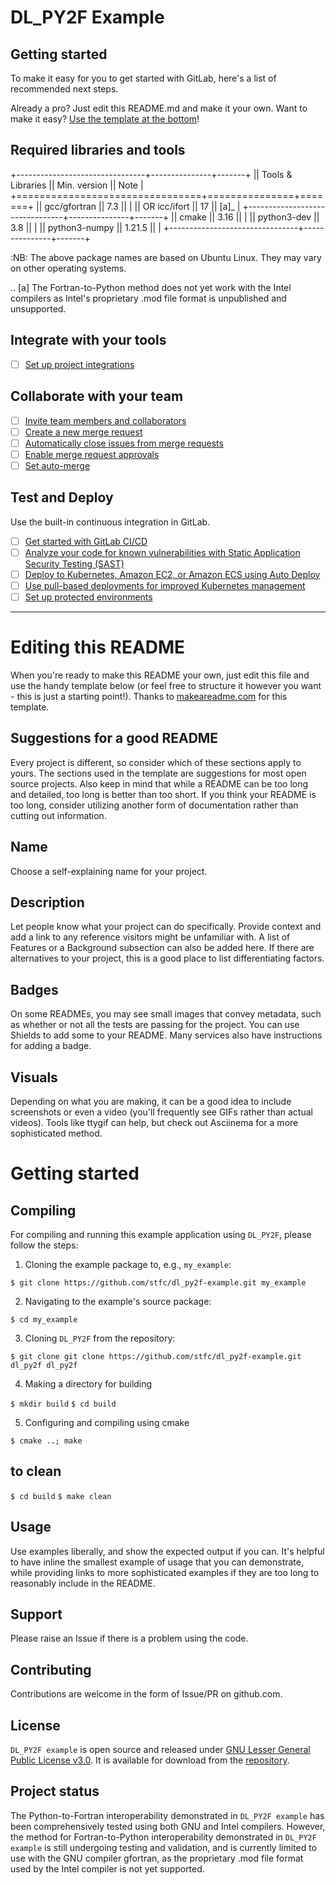 # DL_PY2F Example



## Getting started

To make it easy for you to get started with GitLab, here's a list of recommended next steps.

Already a pro? Just edit this README.md and make it your own. Want to make it easy? [Use the template at the bottom](#editing-this-readme)!

## Required libraries and tools

+--------------------------------+---------------+-------+
|| Tools & Libraries             || Min. version || Note |
+================================+===============+=======+
|| gcc/gfortran                  || 7.3          ||      |
|| OR icc/ifort                  || 17           || [a]_ |
+--------------------------------+---------------+-------+
|| cmake                         || 3.16         ||      |
|| python3-dev                   || 3.8          ||      |
|| python3-numpy                 || 1.21.5       ||      |
+--------------------------------+---------------+-------+

:NB: The above package names are based on Ubuntu Linux. They may vary on other
     operating systems.

.. [a] The Fortran-to-Python method does not yet work with the Intel compilers as Intel's proprietary
       .mod file format is unpublished and unsupported.

## Integrate with your tools

- [ ] [Set up project integrations](https://gitlab.com/ylue/dl_py2f-example/-/settings/integrations)

## Collaborate with your team

- [ ] [Invite team members and collaborators](https://docs.gitlab.com/ee/user/project/members/)
- [ ] [Create a new merge request](https://docs.gitlab.com/ee/user/project/merge_requests/creating_merge_requests.html)
- [ ] [Automatically close issues from merge requests](https://docs.gitlab.com/ee/user/project/issues/managing_issues.html#closing-issues-automatically)
- [ ] [Enable merge request approvals](https://docs.gitlab.com/ee/user/project/merge_requests/approvals/)
- [ ] [Set auto-merge](https://docs.gitlab.com/user/project/merge_requests/auto_merge/)

## Test and Deploy

Use the built-in continuous integration in GitLab.

- [ ] [Get started with GitLab CI/CD](https://docs.gitlab.com/ee/ci/quick_start/)
- [ ] [Analyze your code for known vulnerabilities with Static Application Security Testing (SAST)](https://docs.gitlab.com/ee/user/application_security/sast/)
- [ ] [Deploy to Kubernetes, Amazon EC2, or Amazon ECS using Auto Deploy](https://docs.gitlab.com/ee/topics/autodevops/requirements.html)
- [ ] [Use pull-based deployments for improved Kubernetes management](https://docs.gitlab.com/ee/user/clusters/agent/)
- [ ] [Set up protected environments](https://docs.gitlab.com/ee/ci/environments/protected_environments.html)

***

# Editing this README

When you're ready to make this README your own, just edit this file and use the handy template below (or feel free to structure it however you want - this is just a starting point!). Thanks to [makeareadme.com](https://www.makeareadme.com/) for this template.

## Suggestions for a good README

Every project is different, so consider which of these sections apply to yours. The sections used in the template are suggestions for most open source projects. Also keep in mind that while a README can be too long and detailed, too long is better than too short. If you think your README is too long, consider utilizing another form of documentation rather than cutting out information.

## Name
Choose a self-explaining name for your project.

## Description
Let people know what your project can do specifically. Provide context and add a link to any reference visitors might be unfamiliar with. A list of Features or a Background subsection can also be added here. If there are alternatives to your project, this is a good place to list differentiating factors.

## Badges
On some READMEs, you may see small images that convey metadata, such as whether or not all the tests are passing for the project. You can use Shields to add some to your README. Many services also have instructions for adding a badge.

## Visuals
Depending on what you are making, it can be a good idea to include screenshots or even a video (you'll frequently see GIFs rather than actual videos). Tools like ttygif can help, but check out Asciinema for a more sophisticated method.

# Getting started

## Compiling
For compiling and running this example application using `DL_PY2F`, please follow the steps:
1. Cloning the example package to, e.g., `my_example`:

`$ git clone https://github.com/stfc/dl_py2f-example.git my_example`

2. Navigating to the example's source package:

`$ cd my_example`

3. Cloning `DL_PY2F` from the repository:

`$ git clone git clone https://github.com/stfc/dl_py2f-example.git dl_py2f dl_py2f`

4. Making a directory for building

`$ mkdir build`
`$ cd build`

5. Configuring and compiling using cmake

`$ cmake ..; make`

## to clean
`$ cd build`
`$ make clean`

## Usage
Use examples liberally, and show the expected output if you can. It's helpful to have inline the smallest example of usage that you can demonstrate, while providing links to more sophisticated examples if they are too long to reasonably include in the README.

## Support
Please raise an Issue if there is a problem using the code.

## Contributing
Contributions are welcome in the form of Issue/PR on github.com.

## License
`DL_PY2F example` is open source and released under [GNU Lesser General Public License v3.0](https://www.gnu.org/licenses/lgpl-3.0.en.html). It is available for download from the [repository](https://github.com/stfc/dl_py2f-example).

## Project status
The Python-to-Fortran interoperability demonstrated in `DL_PY2F example` has been comprehensively tested using both GNU and Intel compilers. However, the method for Fortran-to-Python interoperability demonstrated in `DL_PY2F example` is still undergoing testing and validation, and is currently limited to use with the GNU compiler gfortran, as the proprietary .mod file format used by the Intel compiler is not yet supported.
